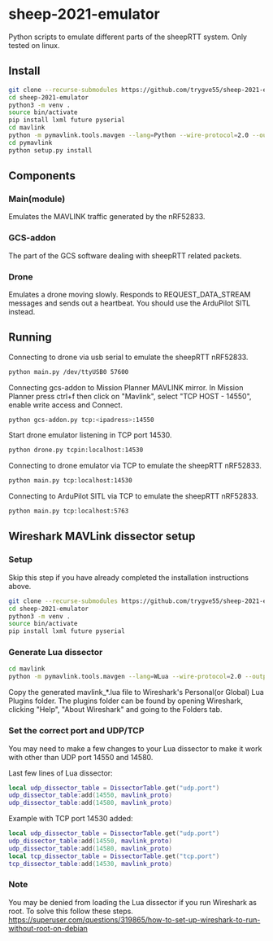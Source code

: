 # sheep-2021-emulator
Python scripts to emulate different parts of the sheepRTT system. Only tested on linux.

## Install
```bash
git clone --recurse-submodules https://github.com/trygve55/sheep-2021-emulator
cd sheep-2021-emulator
python3 -m venv .
source bin/activate
pip install lxml future pyserial
cd mavlink
python -m pymavlink.tools.mavgen --lang=Python --wire-protocol=2.0 --output=pymavlink/dialects/v20/sheeprtt_ardupilotmega.py message_definitions/v1.0/sheeprtt_ardupilotmega.xml
cd pymavlink
python setup.py install
```

## Components
### Main(module)
Emulates the MAVLINK traffic generated by the nRF52833.

### GCS-addon
The part of the GCS software dealing with sheepRTT related packets.

### Drone
Emulates a drone moving slowly. Responds to REQUEST_DATA_STREAM messages and sends out a heartbeat. You should use the ArduPilot SITL instead.

## Running
Connecting to drone via usb serial to emulate the sheepRTT nRF52833.
```bash
python main.py /dev/ttyUSB0 57600
```
Connecting gcs-addon to Mission Planner MAVLINK mirror. In Mission Planner press ctrl+f then click on "Mavlink", select "TCP HOST - 14550", enable write access and Connect.
```bash
python gcs-addon.py tcp:<ipadress>:14550
```
Start drone emulator listening in TCP port 14530.
```bash
python drone.py tcpin:localhost:14530
```
Connecting to drone emulator via TCP to emulate the sheepRTT nRF52833.
```bash
python main.py tcp:localhost:14530
```
Connecting to ArduPilot SITL via TCP to emulate the sheepRTT nRF52833.
```bash
python main.py tcp:localhost:5763
```

## Wireshark MAVLink dissector setup

### Setup
Skip this step if you have already completed the installation instructions above.
```bash
git clone --recurse-submodules https://github.com/trygve55/sheep-2021-emulator
cd sheep-2021-emulator
python3 -m venv .
source bin/activate
pip install lxml future pyserial
```

### Generate Lua dissector
```bash
cd mavlink
python -m pymavlink.tools.mavgen --lang=WLua --wire-protocol=2.0 --output=pymavlink/dialects/v20/mavlink_sheeprtt_ardupilotmega.lua message_definitions/v1.0/sheeprtt_ardupilotmega.xml
```
Copy the generated mavlink_*.lua file to Wireshark's Personal(or Global) Lua Plugins folder. The plugins folder can be found by opening Wireshark, clicking "Help", "About Wireshark" and going to the Folders tab.

### Set the correct port and UDP/TCP
You may need to make a few changes to your Lua dissector to make it work with other than UDP port 14550 and 14580.


Last few lines of Lua dissector:
```lua
local udp_dissector_table = DissectorTable.get("udp.port")
udp_dissector_table:add(14550, mavlink_proto)
udp_dissector_table:add(14580, mavlink_proto)
```
Example with TCP port 14530 added:
```lua
local udp_dissector_table = DissectorTable.get("udp.port")
udp_dissector_table:add(14550, mavlink_proto)
udp_dissector_table:add(14580, mavlink_proto)
local tcp_dissector_table = DissectorTable.get("tcp.port")
tcp_dissector_table:add(14530, mavlink_proto)
```

### Note
You may be denied from loading the Lua dissector if you run Wireshark as root. To solve this follow these steps. https://superuser.com/questions/319865/how-to-set-up-wireshark-to-run-without-root-on-debian
